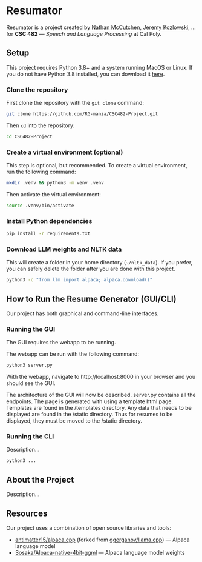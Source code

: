 # Resumator

Resumator is a project created by [Nathan McCutchen](https://github.com/N8WM), [Jeremy Kozlowski](https://github.com/Jkozmo10), ... for **CSC 482** &mdash; *Speech and Language Processing* at Cal Poly.

## Setup

This project requires Python 3.8+ and a system running MacOS or Linux. If you do not have Python 3.8 installed, you can download it [here](https://www.python.org/downloads/).

### Clone the repository

First clone the repository with the `git clone` command:

```sh
git clone https://github.com/RG-mania/CSC482-Project.git
```

Then `cd` into the repository:

```sh
cd CSC482-Project
```

### Create a virtual environment (optional)

This step is optional, but recommended. To create a virtual environment, run the following command:

```sh
mkdir .venv && python3 -m venv .venv
```

Then activate the virtual environment:

```sh
source .venv/bin/activate
```

### Install Python dependencies

```sh
pip install -r requirements.txt
```

### Download LLM weights and NLTK data

This will create a folder in your home directory (`~/nltk_data`). If you prefer, you can safely delete the folder after you are done with this project.

```sh
python3 -c "from llm import alpaca; alpaca.download()"
```

## How to Run the Resume Generator (GUI/CLI)

Our project has both graphical and command-line interfaces.

### Running the GUI

The GUI requires the webapp to be running.

The webapp can be run with the following command:

```sh
python3 server.py
```

With the webapp, navigate to http://localhost:8000 in your browser and you should see the GUI.

The architecture of the GUI will now be described. server.py contains all the endpoints. The page is generated with using a template html page. Templates are found in the /templates directory. Any data that needs to be displayed are found in the /static directory. Thus for resumes to be displayed, they must be moved to the /static directory. 

### Running the CLI

Description...

```sh
python3 ...
```

## About the Project

Description...

## Resources

Our project uses a combination of open source libraries and tools:

- [antimatter15/alpaca.cpp](https://github.com/antimatter15/alpaca.cpp) (forked from [ggerganov/llama.cpp](https://github.com/ggerganov/llama.cpp)) &mdash; Alpaca language model
- [Sosaka/Alpaca-native-4bit-ggml](https://huggingface.co/Sosaka/Alpaca-native-4bit-ggml) &mdash; Alpaca language model weights
